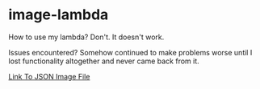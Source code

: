 # image-lambda

How to use my lambda? Don't. It doesn't work.

Issues encountered? Somehow continued to make problems worse until I lost functionality altogether and never came back from it.

[Link To JSON Image File](https://sh-img-finder.s3.us-west-2.amazonaws.com/images.json)